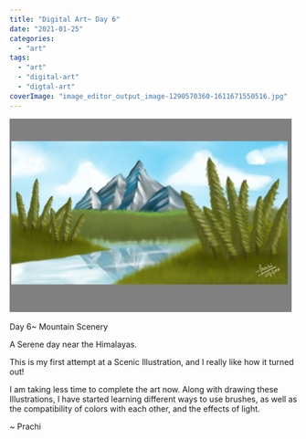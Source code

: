 ```yaml
---
title: "Digital Art~ Day 6"
date: "2021-01-25"
categories: 
  - "art"
tags: 
  - "art"
  - "digital-art"
  - "digtal-art"
coverImage: "image_editor_output_image-1290570360-1611671550516.jpg"
---
```


![](images/image_editor_output_image-1290570360-1611671550516-494x339.jpg)

Day 6~ Mountain Scenery

A Serene day near the Himalayas.

This is my first attempt at a Scenic Illustration, and I really like how it turned out!

I am taking less time to complete the art now. Along with drawing these Illustrations, I have started learning different ways to use brushes, as well as the compatibility of colors with each other, and the effects of light.

~ Prachi
